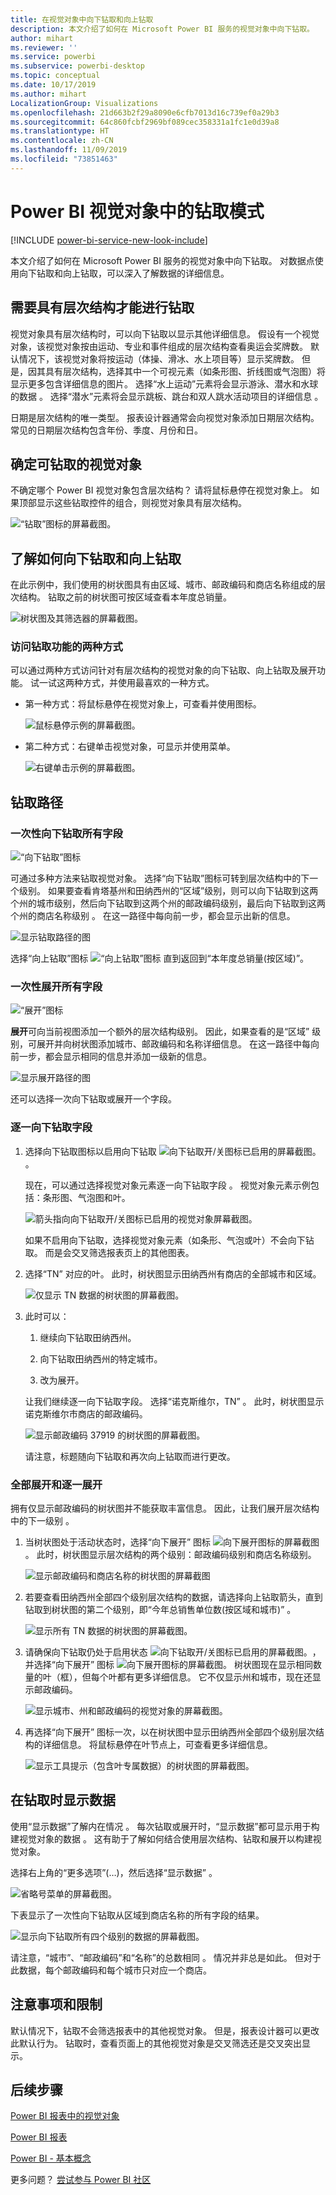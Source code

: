 ```yaml
---
title: 在视觉对象中向下钻取和向上钻取
description: 本文介绍了如何在 Microsoft Power BI 服务的视觉对象中向下钻取。
author: mihart
ms.reviewer: ''
ms.service: powerbi
ms.subservice: powerbi-desktop
ms.topic: conceptual
ms.date: 10/17/2019
ms.author: mihart
LocalizationGroup: Visualizations
ms.openlocfilehash: 21d663b2f29a8090e6cfb7013d16c739ef0a29b3
ms.sourcegitcommit: 64c860fcbf2969bf089cec358331a1fc1e0d39a8
ms.translationtype: HT
ms.contentlocale: zh-CN
ms.lasthandoff: 11/09/2019
ms.locfileid: "73851463"
---
```

# <a name="drill-mode-in-a-visual-in-power-bi"></a>Power BI 视觉对象中的钻取模式

[!INCLUDE [power-bi-service-new-look-include](../includes/power-bi-service-new-look-include.md)]

本文介绍了如何在 Microsoft Power BI 服务的视觉对象中向下钻取。 对数据点使用向下钻取和向上钻取，可以深入了解数据的详细信息。 

## <a name="drill-requires-a-hierarchy"></a>需要具有层次结构才能进行钻取

视觉对象具有层次结构时，可以向下钻取以显示其他详细信息。 假设有一个视觉对象，该视觉对象按由运动、专业和事件组成的层次结构查看奥运会奖牌数。 默认情况下，该视觉对象将按运动（体操、滑冰、水上项目等）显示奖牌数。 但是，因其具有层次结构，选择其中一个可视元素（如条形图、折线图或气泡图）将显示更多包含详细信息的图片。 选择“水上运动”元素将会显示游泳、潜水和水球的数据  。  选择“潜水”元素将会显示跳板、跳台和双人跳水活动项目的详细信息  。

日期是层次结构的唯一类型。  报表设计器通常会向视觉对象添加日期层次结构。 常见的日期层次结构包含年份、季度、月份和日。 

## <a name="figure-out-which-visuals-can-be-drilled"></a>确定可钻取的视觉对象
不确定哪个 Power BI 视觉对象包含层次结构？ 请将鼠标悬停在视觉对象上。 如果顶部显示这些钻取控件的组合，则视觉对象具有层次结构。

![“钻取”图标的屏幕截图。](./media/end-user-drill/power-bi-drill-icons.png)  

## <a name="learn-how-to-drill-down-and-up"></a>了解如何向下钻取和向上钻取

在此示例中，我们使用的树状图具有由区域、城市、邮政编码和商店名称组成的层次结构。 钻取之前的树状图可按区域查看本年度总销量。 

![树状图及其筛选器的屏幕截图。](./media/end-user-drill/power-bi-treemaps.png)  


### <a name="two-ways-to-access-the-drill-features"></a>访问钻取功能的两种方式

可以通过两种方式访问针对有层次结构的视觉对象的向下钻取、向上钻取及展开功能。 试一试这两种方式，并使用最喜欢的一种方式。

- 第一种方式：将鼠标悬停在视觉对象上，可查看并使用图标。  

    ![鼠标悬停示例的屏幕截图。](./media/end-user-drill/power-bi-hover.png)

- 第二种方式：右键单击视觉对象，可显示并使用菜单。

    ![右键单击示例的屏幕截图。](./media/end-user-drill/power-bi-drill-menu.png)



## <a name="drill-pathways"></a>钻取路径

### <a name="drill-down-all-fields-at-once"></a>一次性向下钻取所有字段
![“向下钻取”图标](./media/end-user-drill/power-bi-drill-icon3.png)

可通过多种方法来钻取视觉对象。 选择“向下钻取”图标可转到层次结构中的下一个级别。 如果要查看肯塔基州和田纳西州的“区域”级别，则可以向下钻取到这两个州的城市级别，然后向下钻取到这两个州的邮政编码级别，最后向下钻取到这两个州的商店名称级别  。 在这一路径中每向前一步，都会显示出新的信息。

![显示钻取路径的图](./media/end-user-drill/power-bi-drill-path.png)

选择“向上钻取”图标 ![“向上钻取”图标](./media/end-user-drill/power-bi-drill-icon5.png) 直到返回到“本年度总销量(按区域)”。

### <a name="expand-all-fields-at-once"></a>一次性展开所有字段
![“展开”图标](./media/end-user-drill/power-bi-drill-icon6.png)

**展开**可向当前视图添加一个额外的层次结构级别。 因此，如果查看的是“区域”  级别，可展开并向树状图添加城市、邮政编码和名称详细信息。 在这一路径中每向前一步，都会显示相同的信息并添加一级新的信息。

![显示展开路径的图](./media/end-user-drill/power-bi-expand-path.png)

还可以选择一次向下钻取或展开一个字段。


### <a name="drill-down-one-field-at-a-time"></a>逐一向下钻取字段


1. 选择向下钻取图标以启用向下钻取 ![向下钻取开/关图标已启用的屏幕截图。](./media/end-user-drill/power-bi-drill-icon2.png)。

    现在，可以通过选择视觉对象元素逐一向下钻取字段  。 视觉对象元素示例包括：条形图、气泡图和叶。

    ![箭头指向向下钻取开/关图标已启用的视觉对象屏幕截图。](media/end-user-drill/power-bi-drill-icon-selected.png)

    如果不启用向下钻取，选择视觉对象元素（如条形、气泡或叶）不会向下钻取。 而是会交叉筛选报表页上的其他图表。

1. 选择“TN”  对应的叶。 此时，树状图显示田纳西州有商店的全部城市和区域。

    ![仅显示 TN 数据的树状图的屏幕截图。](media/end-user-drill/power-bi-drill-down-one.png)

1. 此时可以：

    1. 继续向下钻取田纳西州。

    1. 向下钻取田纳西州的特定城市。

    1. 改为展开。

    让我们继续逐一向下钻取字段。  选择“诺克斯维尔，TN”  。 此时，树状图显示诺克斯维尔市商店的邮政编码。

    ![显示邮政编码 37919 的树状图的屏幕截图。](media/end-user-drill/power-bi-drill-two.png)

    请注意，标题随向下钻取和再次向上钻取而进行更改。

### <a name="expand-all-and-expand-one-field-at-a-time"></a>全部展开和逐一展开

拥有仅显示邮政编码的树状图并不能获取丰富信息。  因此，让我们展开层次结构中的下一级别  。  

1. 当树状图处于活动状态时，选择“向下展开”  图标 ![向下展开图标的屏幕截图](./media/end-user-drill/power-bi-drill-icon6.png)。 此时，树状图显示层次结构的两个级别：邮政编码级别和商店名称级别。

    ![显示邮政编码和商店名称的树状图的屏幕截图](./media/end-user-drill/power-bi-expand-one.png)

1. 若要查看田纳西州全部四个级别层次结构的数据，请选择向上钻取箭头，直到钻取到树状图的第二个级别，即“今年总销售单位数(按区域和城市)”  。

    ![显示所有 TN 数据的树状图的屏幕截图。](media/end-user-drill/power-bi-expand-two.png)

1. 请确保向下钻取仍处于启用状态 ![向下钻取开/关图标已启用的屏幕截图。](./media/end-user-drill/power-bi-drill-icon2.png)， 并选择“向下展开”  图标 ![向下展开图标的屏幕截图](./media/end-user-drill/power-bi-drill-icon6.png)。 树状图现在显示相同数量的叶（框），但每个叶都有更多详细信息。 它不仅显示州和城市，现在还显示邮政编码。

    ![显示城市、州和邮政编码的视觉对象的屏幕截图。](./media/end-user-drill/power-bi-expand-three.png)

1. 再选择“向下展开”  图标一次，以在树状图中显示田纳西州全部四个级别层次结构的详细信息。 将鼠标悬停在叶节点上，可查看更多详细信息。

    ![显示工具提示（包含叶专属数据）的树状图的屏幕截图。](./media/end-user-drill/power-bi-expand-all.png)

## <a name="show-the-data-as-you-drill"></a>在钻取时显示数据
使用“显示数据”了解内在情况  。 每次钻取或展开时，“显示数据”都可显示用于构建视觉对象的数据  。 这有助于了解如何结合使用层次结构、钻取和展开以构建视觉对象。 

选择右上角的“更多选项”(…)，然后选择“显示数据”   。 

![省略号菜单的屏幕截图。](./media/end-user-drill/power-bi-ellipses.png)

下表显示了一次性向下钻取从区域到商店名称的所有字段的结果。  


![显示向下钻取所有四个级别的数据的屏幕截图。](./media/end-user-drill/power-bi-show-data.png)

请注意，“城市”、“邮政编码”和“名称”的总数相同    。 情况并非总是如此。  但对于此数据，每个邮政编码和每个城市只对应一个商店。  



## <a name="considerations-and-limitations"></a>注意事项和限制
默认情况下，钻取不会筛选报表中的其他视觉对象。 但是，报表设计器可以更改此默认行为。 钻取时，查看页面上的其他视觉对象是交叉筛选还是交叉突出显示。


## <a name="next-steps"></a>后续步骤

[Power BI 报表中的视觉对象](../visuals/power-bi-report-visualizations.md)

[Power BI 报表](end-user-reports.md)

[Power BI - 基本概念](end-user-basic-concepts.md)

更多问题？ [尝试参与 Power BI 社区](https://community.powerbi.com/)
